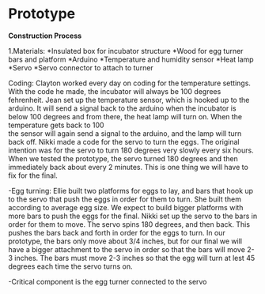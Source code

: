 Prototype
=========

**Construction Process**

1.Materials: *Insulated box for incubator structure *Wood for egg turner bars and platform *Arduino *Temperature and humidity 
sensor *Heat lamp *Servo *Servo connector to attach to turner

Coding: Clayton worked every day on coding for the temperature settings. With the code he made, the incubator will always be 
100 degrees fehrenheit. Jean set up the temperature sensor, which is hooked up to the arduino. It will send a signal back to the
arduino when the incubator is below 100 degrees and from there, the heat lamp will turn on. When the temperature gets back to 100  
the sensor will again send a signal to the arduino, and the lamp will turn back off. Nikki made a code for the servo to turn the 
eggs. The original intention was for the servo to turn 180 degrees very slowly every six hours. When we tested the prototype, 
the servo turned 180 degrees and then immediately back about every 2 minutes. This is one thing we will have to fix for the 
final. 

-Egg turning: Ellie built two platforms for eggs to lay, and bars that hook up to the servo that push the eggs in order for them
to turn. She built them according to average egg size. We expect to build bigger platforms with more bars to push the eggs for
the final. Nikki set up the servo to the bars in order for them to move. The servo spins 180 degrees, and then back. This pushes 
the bars back and forth in order for the eggs to turn. In our prototype, the bars only move about 3/4 inches, but for our final 
we will have a bigger attachment to the servo in order so that the bars will move 2-3 inches. The bars must move 2-3 inches so 
that the egg will turn at lest 45 degrees each time the servo turns on. 

-Critical component is the egg turner connected to the servo
